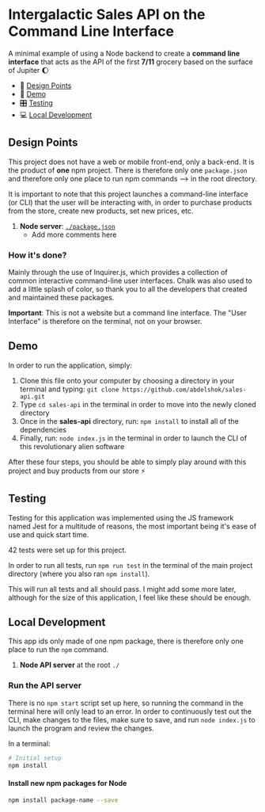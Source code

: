 # Intergalactic Sales API on the Command Line Interface

A minimal example of using a Node backend to create a **command line interface** that acts as the API of the first **7/11** grocery based on the surface of Jupiter 🌔

* 📐 [Design Points](#user-content-design-points)
* 🚀 [Demo](#user-content-demo)
* 🎛 [Testing](#user-content-testing)
* 💻 [Local Development](#user-content-local-development)

## Design Points

This project does not have a web or mobile front-end, only a back-end. It is the product of **one** npm project. There is therefore only one `package.json` and therefore only one place to run npm commands --> in the root directory.

It is important to note that this project launches a command-line interface (or CLI) that the user will be interacting with, in order to purchase products from the store, create new products, set new prices, etc.

  1. **Node server**: [`./package.json`](package.json)
      * Add more comments here

### How it's done?

Mainly through the use of Inquirer.js, which provides a collection of common interactive command-line user interfaces. Chalk was also used to add a little splash of color, so thank you to all the developers that created and maintained
these packages.

**Important**: This is not a website but a command line interface. The "User Interface" is therefore on the terminal, not on your browser.

## Demo

In order to run the application, simply:

  1. Clone this file onto your computer by choosing a directory in your terminal and typing: `git clone https://github.com/abdelshok/sales-api.git`
  2. Type `cd sales-api` in the terminal in order to move into the newly cloned directory
  3. Once in the **sales-api** directory, run: `npm install` to install all of the dependencies 
  4. Finally, run: `node index.js` in the terminal in order to launch the CLI of this revolutionary alien software

After these four steps, you should be able to simply play around with this project and buy products from our store ⚡️

## Testing 

Testing for this application was implemented using the JS framework named Jest for a multitude of reasons, the most important being it's ease of use and quick start time. 

42 tests were set up for this project.

In order to run all tests, run `npm run test` in the terminal of the main project directory (where you also ran `npm install`).

This will run all tests and all should pass. I might add some more later, although for the size of this application, I feel like these should be enough.

## Local Development

This app ids only made of one npm package, there is therefore only one place to run the `npm` command.

1. **Node API server** at the root `./`

### Run the API server

There is no `npm start` script set up here, so running the command in the terminal here will only lead to an error. In order to continuously test out the CLI, make changes to the files, make sure to save, and run `node index.js` to launch the program and review the changes. 

In a terminal:

```bash
# Initial setup
npm install

```

#### Install new npm packages for Node

```bash
npm install package-name --save
```
